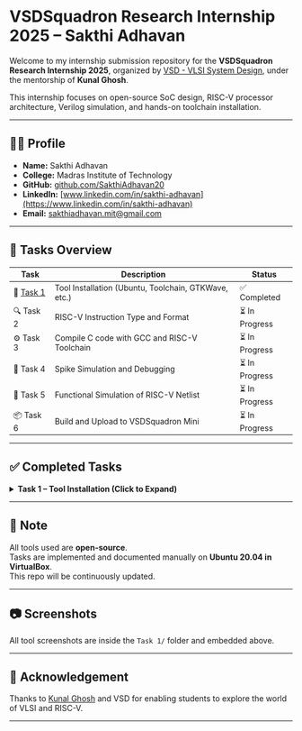 # VSDSquadron Research Internship 2025 – Sakthi Adhavan

Welcome to my internship submission repository for the **VSDSquadron Research Internship 2025**, organized by [VSD - VLSI System Design](https://www.vlsisystemdesign.com/), under the mentorship of **Kunal Ghosh**.

This internship focuses on open-source SoC design, RISC-V processor architecture, Verilog simulation, and hands-on toolchain installation.

---

## 🧑‍💻 Profile

- **Name:** Sakthi Adhavan  
- **College:** Madras Institute of Technology  
- **GitHub:** [github.com/SakthiAdhavan20](https://github.com/SakthiAdhavan20)  
- **LinkedIn:** [www.linkedin.com/in/sakthi-adhavan](https://www.linkedin.com/in/sakthi-adhavan)  
- **Email:** sakthiadhavan.mit@gmail.com  

---

## 📁 Tasks Overview

| Task | Description | Status |
|------|-------------|--------|
| 🔧 [Task 1](#task-1--tool-installation-click-to-expand) | Tool Installation (Ubuntu, Toolchain, GTKWave, etc.) | ✅ Completed |
| 🔍 Task 2 | RISC-V Instruction Type and Format | ⏳ In Progress |
| ⚙️ Task 3 | Compile C code with GCC and RISC-V Toolchain | ⏳ In Progress |
| 🐞 Task 4 | Spike Simulation and Debugging | ⏳ In Progress |
| 🔁 Task 5 | Functional Simulation of RISC-V Netlist | ⏳ In Progress |
| 📦 Task 6 | Build and Upload to VSDSquadron Mini | ⏳ In Progress |

---

## ✅ Completed Tasks

<details>
<summary><strong>Task 1 – Tool Installation (Click to Expand)</strong></summary>

<br>

## Task 1 – Tool Installation

The goal of Task 1 is to install all essential tools required for the VSD Internship 2025.

---

### 1. Install Ubuntu 20.04 LTS on VirtualBox

Ubuntu is the OS used throughout the internship. We install it inside Oracle VirtualBox.

> 📸 Screenshot:  
![Ubuntu Installed](Task%201/ubuntu_installed.png)

---

### 2. Install RISC-V GNU Toolchain

The RISC-V GNU toolchain helps compile C/C++ to RISC-V assembly.

```bash
git clone https://github.com/riscv/riscv-gnu-toolchain

sudo apt-get install autoconf automake autotools-dev curl python3 python3-pip \
libmpc-dev libmpfr-dev libgmp-dev gawk build-essential bison flex texinfo gperf \
libtool patchutils bc zlib1g-dev libexpat-dev ninja-build git cmake \
libglib2.0-dev libslirp-dev

cd riscv-gnu-toolchain
./configure --prefix=$HOME/riscv
make -j$(nproc)
```

Add to PATH:

```bash
echo 'export PATH="$HOME/riscv/bin:$PATH"' >> ~/.bashrc
source ~/.bashrc
```

> 📸 Screenshot:  
![RISC-V Toolchain Installed](Task%201/riscv_toolchain.png)

---

### 3. Install GTKWave

GTKWave is a waveform viewer used to analyze `.vcd` simulation output.

```bash
sudo apt install gtkwave
```

> 📸 Screenshot:  
![GTKWave Installed](Task%201/gtkwave.png)

---

### 4. Install Yosys

Yosys performs synthesis of Verilog RTL.

```bash
sudo apt install yosys
yosys -V
```

> 📸 Screenshot:  
![Yosys Installed](Task%201/yosys.png)

---

### 5. Install Icarus Verilog

Used for simulating Verilog HDL designs and generating `.vcd` outputs.

```bash
sudo apt install iverilog
```

```bash
iverilog testbench.v design.v
./a.out
```

> 📸 Screenshot:  
![Icarus Verilog Installed](Task%201/iverilog.png)

---

### 6. Install xdot

xdot helps visualize `.dot` netlists (e.g. from Yosys).

```bash
sudo apt install xdot
```

> 📸 Screenshot:  
![xdot Installed](Task%201/xdot.png)

---

### ✅ Conclusion

All tools were successfully installed and verified on Ubuntu 20.04 VM.  
Ready to begin RTL simulation, synthesis, and RISC-V experiments.

</details>

---

## 📌 Note

All tools used are **open-source**.  
Tasks are implemented and documented manually on **Ubuntu 20.04 in VirtualBox**.  
This repo will be continuously updated.

---

## 📷 Screenshots

All tool screenshots are inside the `Task 1/` folder and embedded above.

---

## 📣 Acknowledgement

Thanks to [Kunal Ghosh](https://www.linkedin.com/in/kunalg101/) and VSD for enabling students to explore the world of VLSI and RISC-V.

---

